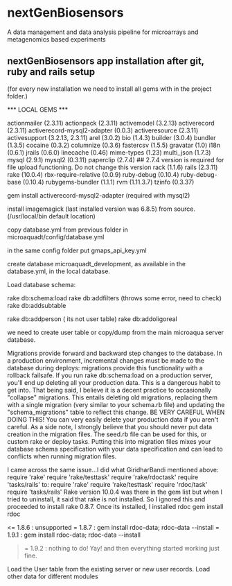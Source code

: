 nextGenBiosensors
=================

A data management and data analysis pipeline for microarrays and metagenomics based experiments


nextGenBiosensors app installation after git, ruby and rails setup
----------------------------------------------------------
(for every new installation we need to install all gems with in the project folder.)


*** LOCAL GEMS ***

actionmailer (2.3.11)
actionpack (2.3.11)
activemodel (3.2.13)
activerecord (2.3.11)
activerecord-mysql2-adapter (0.0.3)
activeresource (2.3.11)
activesupport (3.2.13, 2.3.11)
arel (3.0.2)
bio (1.4.3)
builder (3.0.4)
bundler (1.3.5)
cocaine (0.3.2)
columnize (0.3.6)
fastercsv (1.5.5)
gravatar (1.0)
i18n (0.6.1)
jrails (0.6.0)
linecache (0.46)
mime-types (1.23)
multi_json (1.7.3)
mysql (2.9.1)
mysql2 (0.3.11)
paperclip (2.7.4) ## 2.7.4 version is required for file upload functioning. Do not change this version
rack (1.1.6)
rails (2.3.11)
rake (10.0.4)
rbx-require-relative (0.0.9)
ruby-debug (0.10.4)
ruby-debug-base (0.10.4)
rubygems-bundler (1.1.1)
rvm (1.11.3.7)
tzinfo (0.3.37)

gem install activerecord-mysql2-adapter (required with mysql2)

install imagemagick (last installed version was 6.8.5) from source. (/usr/local/bin default location)

copy database.yml from previous folder in microaquadt/config/database.yml

in the same config folder put gmaps_api_key.yml

create database microaquadt_development, as available in the database.yml, in the local database.

Load database schema:

rake db:schema:load
rake db:addfilters (throws some error, need to check)
rake db:addsubtable

  rake db:addperson ( its not user table)
  rake db:addoligoreal

 we need to create user table or copy/dump from the main microaqua server database. 


Migrations provide forward and backward step changes to the database. In a production environment, incremental changes must be made to the database during deploys: migrations provide this functionality with a rollback failsafe. If you run rake db:schema:load on a production server, you'll end up deleting all your production data. This is a dangerous habit to get into.
That being said, I believe it is a decent practice to occasionally "collapse" migrations. This entails deleting old migrations, replacing them with a single migration (very similar to your schema.rb file) and updating the "schema_migrations" table to reflect this change. BE VERY CAREFUL WHEN DOING THIS! You can very easily delete your production data if you aren't careful.
As a side note, I strongly believe that you should never put data creation in the migration files. The seed.rb file can be used for this, or custom rake or deploy tasks. Putting this into migration files mixes your database schema specification with your data specification and can lead to conflicts when running migration files. 

I came across the same issue...I did what GiridharBandi mentioned above: 
require 'rake'
require 'rake/testtask'
require 'rake/rdoctask'
require 'tasks/rails'
to:
require 'rake'
require 'rake/testtask'
require 'rdoc/task'
require 'tasks/rails'
Rake version 10.0.4 was there in the gem list but when I tried to uninstall, it said that rake is not installed. So I ignored this and proceeded to install rake 0.8.7. Once its installed, I installed rdoc
gem install rdoc

<= 1.8.6 : unsupported
 = 1.8.7 : gem install rdoc-data; rdoc-data --install
 = 1.9.1 : gem install rdoc-data; rdoc-data --install
>= 1.9.2 : nothing to do! Yay!
and then everything started working just fine. 


Load the User table from the existing server or new user records. 
Load other data for different modules



